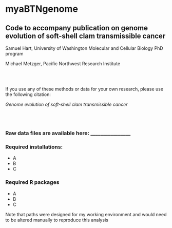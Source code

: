 # myaBTNgenome
## Code to accompany publication on genome evolution of soft-shell clam transmissible cancer
Samuel Hart, University of Washington Molecular and Cellular Biology PhD program

Michael Metzger, Pacific Northwest Research Institute

<br/><br/>

If you use any of these methods or data for your own research, please use the following citation:

*Genome evolution of soft-shell clam transmissible cancer*

<br/><br/>

### Raw data files are available here: ________________

### Required installations:
* A
* B
* C


### Required R packages
* A
* B
* C

Note that paths were designed for my working environment and would need to be altered manually to reproduce this analysis
